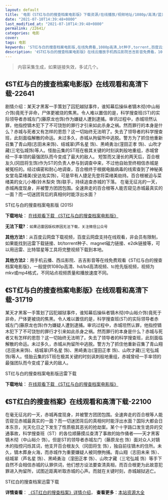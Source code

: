 ```yaml
---
layout: default
title: '电影《ST红与白的搜查档案电影版》下载资源/在线播放/视频地址/1080p/高清/蓝光'
date: "2021-07-10T14:39:48+0800"
last_modified_at: "2021-07-10T14:39:48+0800"
permalink: /22641/
categories: 电影
cover:
tags: 电影
keywords: 'ST红与白的搜查档案电影版,在线免费看,1080p高清,bt种子,torrent,百度云盘,magnet,磁力链,迅雷下载资源'
description: '《ST红与白的搜查档案电影版》在线云播放手机西瓜影院吉吉影音免费看，1080p高清bd/hd未删减完整版和tc抢先枪版，mkv/mp4格式，附带bt/torrent种子、magnet/磁力链、百度云盘、网盘资源迅雷下载链接'
---
```


>内容采集生成，如果链接失效，多试几个。


## 《ST红与白的搜查档案电影版》在线观看和高清下载-22641

剧情介绍：某天才黑客一手策划了囚犯越狱事件，谁知幕后操纵者镝木彻(中山裕介饰)竟死于非命，尸体更被烧的焦黑。令人难以置信的是，科学搜查班(ST)的实际领导者赤城左门(藤原龙也饰)作为嫌疑人遭到逮捕。审讯过程中，赤城坦然认罪，他指控镝木犯下了不可饶恕的罪行才引来如此杀身之祸。然而罪行的本身是什么？赤城与死者又有怎样的恩怨？这一切始终无法明了。失去了领导者的科学搜查班，此刻面临解散的命运。未过多久，赤城从拘留所中逃脱。警方为了抓住他重新召集了青山翔(志田未来饰)、结城翠(芦名星 饰)、黑崎勇治(漥田正孝 饰)、山吹才藏(三宅弘城饰)等人。怪胎云集的ST班在极其关键的时刻讽刺般地重组，赤城曾经一手率领的最强团队而今变成了最大的敌人。   短暂而又漫长的两天后，百合根友久(冈田将生饰)作为ST的负责人参与到调查中来，不过他自始至终相信赤城是被冤枉的。经过缜密和耐心地调查，百合根终于根据电脑病毒的线索查到了神秘美女堂岛菜绪美(安达佑实饰)，可是早有人捷足先登将菜绪美劫持。百合根被迫与菜绪美的女儿小椿(铃木梨央 饰)联手，持续追查赤城的下落。   在毫无征兆的一天，赤城再度现身，并被警方团团包围。全速奔走的百合根等人能否窥见赤城最真实的一面？而一切迷团背后的真相何时能浮出水面？


ST红与白的搜查档案电影版 (2015)

**下载地址**： [在线观看下载 《ST红与白的搜查档案电影版》](https://www.btbtdy.me/btdy/dy353.html) 


**无法下载?**：`如果迅雷因版权原因无法下载，关注微信公众号 `

**其他方法1**：从百度云网盘下载视频，百度云网盘支持在线观看，非会员有限制，如果能找到迅雷下载链接、bt/torrent种子、magnet磁力链接、e2dk链接等，可以用迅雷、比特彗星等工具将完整视频下载到本地。

**其他方法2**：用手机云播、西瓜影院、吉吉影音等在线免费观看《ST红与白的搜查档案电影版》，一般提供1080p高清、hd/bd高清视频、tc抢先版视频，视频为mkv或mp4格式，不同站点视频质量和播放速度不同。


## 《ST红与白的搜查档案电影版》在线观看和高清下载-31719

某天才黑客一手策划了囚犯越狱事件，谁知幕后操纵者镝木彻(中山裕介饰)竟死于非命，尸体更被烧的焦黑。令人难以置信的是，科学搜查班(ST)的实际领导者赤城左门(藤原龙也饰)作为嫌疑人遭到逮捕。审讯过程中，赤城坦然认罪，他指控镝木犯下了不可饶恕的罪行才引来如此杀身之祸。然而罪行的本身是什么？赤城与死者又有怎样的恩怨？这一切始终无法明了。失去了领导者的科学搜查班，此刻面临解散的命运。未过多久，赤城从拘留所中逃脱。警方为了抓住他重新召集了青山翔(志田未来饰)、结城翠(芦名星 饰)、黑崎勇治(漥田正孝 饰)、山吹才藏(三宅弘城饰)等人。怪胎云集的ST班在极其关键的时刻讽刺般地重组，赤城曾经一手率领的最强团队而今变成了最大的敌人。


ST红与白的搜查档案电影版迅雷下载

**下载地址**： [在线观看下载 《ST红与白的搜查档案电影版》](https://www.993dy.com//vod-detail-id-16939.html) 


## 《ST红白的搜查档案》在线观看和高清下载-22100

在毫无征兆的一天，赤城再度现身，并被警方团团包围。全速奔走的百合根等人能否窥见赤城最真实的一面？而一切迷团背后的真相何时能浮出水面？国际大都会日本东京，光天化日之下发生了性质极其恶劣的抢劫案。某个十字路口发生诡异的交通事故，科学搜查班（ST）的各位顺藤摸瓜查清了事故的始作俑者——天才黑客镝木彻（中山裕介 饰）。但是ST的领导者赤城左门（藤原龙也 饰）面对众人对镝木的指控闪烁其词，他支开百合根友久（冈田将生 饰），独自前往镝木的住所。未久，镝木葬身火海，而赤城作为重要嫌疑人被同僚拘捕。青山翔（志田未来 饰）、结城翠（芦名星 饰）、黑崎勇治（漥田正孝 饰）、山吹才藏（三宅弘城 饰）等手下自然不会相信赤城的认罪供词，他们想方设法要查清真相，而百合根更为此故意犯罪进入拘留所，试图近距离听取赤城的心声。而就在关键时刻，赤城越狱逃亡。


ST红白的搜查档案迅雷下载

**详情查看**： [《ST红白的搜查档案》详情介绍](/movie/22100/)， **查看更多**：[本站资源大全](/movie/t/all/)

